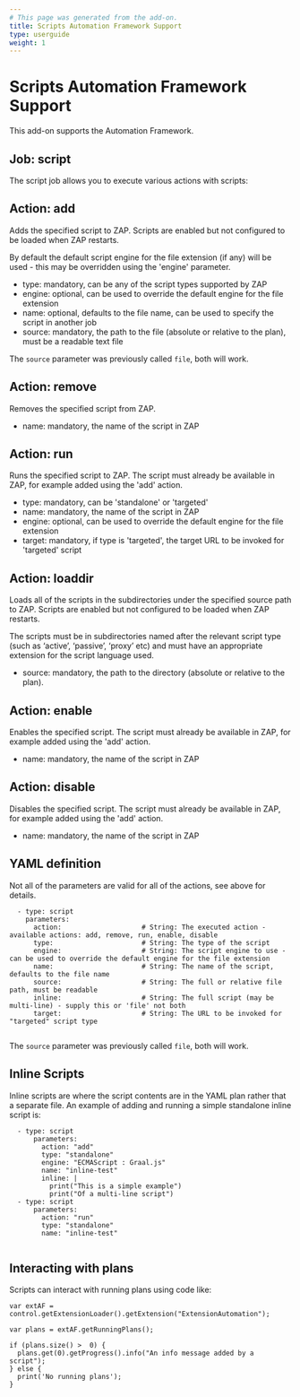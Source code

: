 ```yaml
---
# This page was generated from the add-on.
title: Scripts Automation Framework Support
type: userguide
weight: 1
---
```


# Scripts Automation Framework Support

This add-on supports the Automation Framework.

## Job: script

The script job allows you to execute various actions with scripts:

## Action: add

Adds the specified script to ZAP. Scripts are enabled but not configured to be loaded when ZAP restarts.

By default the default script engine for the file extension (if any) will be used - this may be overridden using the 'engine' parameter.

* type: mandatory, can be any of the script types supported by ZAP
* engine: optional, can be used to override the default engine for the file extension
* name: optional, defaults to the file name, can be used to specify the script in another job
* source: mandatory, the path to the file (absolute or relative to the plan), must be a readable text file

The `source` parameter was previously called `file`, both will work.

## Action: remove

Removes the specified script from ZAP.

* name: mandatory, the name of the script in ZAP

## Action: run

Runs the specified script to ZAP. The script must already be available in ZAP, for example added using the 'add' action.

* type: mandatory, can be 'standalone' or 'targeted'
* name: mandatory, the name of the script in ZAP
* engine: optional, can be used to override the default engine for the file extension
* target: mandatory, if type is 'targeted', the target URL to be invoked for 'targeted' script

## Action: loaddir

Loads all of the scripts in the subdirectories under the specified source path to ZAP. Scripts are enabled but not configured to be loaded when ZAP restarts.

The scripts must be in subdirectories named after the relevant script type (such as ‘active’, ‘passive’, ‘proxy’ etc)
and must have an appropriate extension for the script language used.

* source: mandatory, the path to the directory (absolute or relative to the plan).

## Action: enable

Enables the specified script. The script must already be available in ZAP, for example added using the 'add' action.

* name: mandatory, the name of the script in ZAP

## Action: disable

Disables the specified script. The script must already be available in ZAP, for example added using the 'add' action.

* name: mandatory, the name of the script in ZAP

## YAML definition

Not all of the parameters are valid for all of the actions, see above for details.

```
  - type: script
    parameters:
      action:                    # String: The executed action - available actions: add, remove, run, enable, disable
      type:                      # String: The type of the script
      engine:                    # String: The script engine to use - can be used to override the default engine for the file extension
      name:                      # String: The name of the script, defaults to the file name
      source:                    # String: The full or relative file path, must be readable
      inline:                    # String: The full script (may be multi-line) - supply this or 'file' not both
      target:                    # String: The URL to be invoked for "targeted" script type
	
```

The `source` parameter was previously called `file`, both will work.

## Inline Scripts

Inline scripts are where the script contents are in the YAML plan rather that a separate file. An example of adding and running a simple standalone inline script is:

```
  - type: script
      parameters:
        action: "add"
        type: "standalone"
        engine: "ECMAScript : Graal.js"
        name: "inline-test"
        inline: |
          print("This is a simple example")
          print("Of a multi-line script")
  - type: script
      parameters:
        action: "run"
        type: "standalone"
        name: "inline-test"
	
```

## Interacting with plans

Scripts can interact with running plans using code like:


    var extAF = control.getExtensionLoader().getExtension("ExtensionAutomation");

    var plans = extAF.getRunningPlans();

    if (plans.size() >  0) {
      plans.get(0).getProgress().info("An info message added by a script");
    } else {
      print('No running plans');
    }

